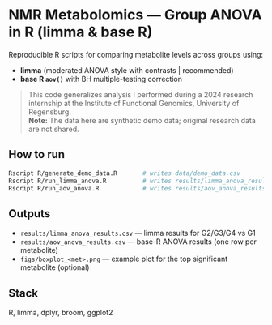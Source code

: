 # NMR Metabolomics — Group ANOVA in R (limma & base R)

Reproducible R scripts for comparing metabolite levels across groups using:
- **limma** (moderated ANOVA style with contrasts | recommended)
- **base R `aov()`** with BH multiple-testing correction

> This code generalizes analysis I performed during a 2024 research internship
> at the Institute of Functional Genomics, University of Regensburg.  
> **Note:** The data here are synthetic demo data; original research data are not shared.

## How to run
```bash
Rscript R/generate_demo_data.R       # writes data/demo_data.csv
Rscript R/run_limma_anova.R          # writes results/limma_anova_results.csv
Rscript R/run_aov_anova.R            # writes results/aov_anova_results.csv
```

## Outputs
- `results/limma_anova_results.csv` — limma results for G2/G3/G4 vs G1
- `results/aov_anova_results.csv` — base-R ANOVA results (one row per metabolite)
- `figs/boxplot_<met>.png` — example plot for the top significant metabolite (optional)

## Stack
R, limma, dplyr, broom, ggplot2
